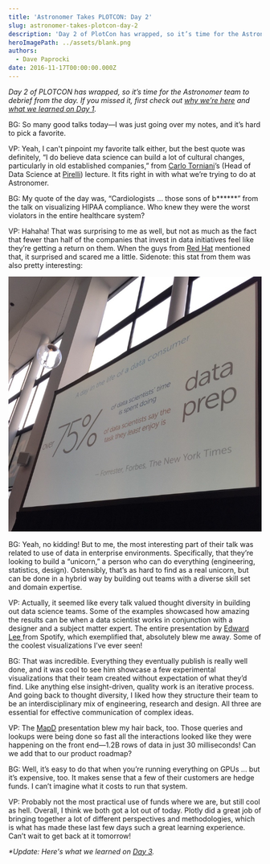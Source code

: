 ```yaml
---
title: 'Astronomer Takes PLOTCON: Day 2'
slug: astronomer-takes-plotcon-day-2
description: 'Day 2 of PlotCon has wrapped, so it’s time for the Astronomer team to debrief from the day. '
heroImagePath: ../assets/blank.png
authors:
  - Dave Paprocki
date: 2016-11-17T00:00:00.000Z
---
```


_Day 2 of PLOTCON&nbsp;has wrapped, so it’s time for the Astronomer team to debrief from the day. If you missed it, first check out [why we’re here](https://www.astronomer.io/blog/astronomer-takes-plotcon) and [what we learned on Day 1](https://www.astronomer.io/blog/astronomer-takes-plotcon-2016-day-1). &nbsp;_

BG: So many good talks today—I was just going over my notes, and it’s hard to pick a favorite.

VP: Yeah, I can't pinpoint my favorite talk either, but the best quote was definitely, “I do believe data science can build a lot of cultural changes, particularly in old established companies,” from [Carlo Torniani](https://twitter.com/carlotorniai)’s (Head of Data Science at [Pirelli](https://www.pirelli.com/global/en-ww/homepage)) lecture. It fits right in with what we’re trying to do at Astronomer.

BG: My quote of the day was, “Cardiologists … those sons of b\*\*\*\*\*\*” from the talk on visualizing HIPAA compliance. Who knew they were the worst violators in the entire healthcare system?

VP: Hahaha! That was surprising to me as well, but not as much&nbsp;as the fact that fewer than half of the companies that invest in data initiatives feel like they’re getting a return on them. When the guys from [Red Hat](https://www.redhat.com/en) mentioned that, it surprised and scared me a little. Sidenote: this stat from them was also pretty interesting:&nbsp;

![slack_for_ios_upload_1024.jpg](../assets/slack_for_ios_upload_1024.jpg)

BG: Yeah, no kidding! But to me, the most&nbsp;interesting part of their talk was related to use of data in enterprise environments. Specifically, that they’re looking to build a “unicorn,” a person who can do everything (engineering, statistics, design). Ostensibly, that’s as hard to find as a real unicorn, but can be done in a hybrid way by building out teams with a diverse skill set and domain expertise.

VP: Actually, it seemed like every talk valued thought diversity in building out data science teams. Some of the examples showcased how amazing the results can be&nbsp;when a data scientist works in conjunction with a designer and a subject matter expert. The entire presentation by [Edward Lee&nbsp;](https://twitter.com/edwrdlee)from Spotify, which exemplified that, absolutely blew me away. Some of the coolest visualizations I’ve ever seen!

BG: That was incredible. Everything they eventually publish is really well done, and it was cool to see him showcase a few experimental visualizations that their team created without expectation of what they’d find. Like anything else insight-driven, quality work is an iterative process. And going back to thought diversity, I liked how they structure their team to be an interdisciplinary mix of engineering, research and design. All three are essential for effective communication of complex ideas.

VP: The [MapD](https://www.mapd.com/) presentation blew my hair back, too. Those queries and lookups were being done so fast all the interactions looked like they were happening on the front end—1.2B rows of data in just 30 milliseconds! Can we add that to our product roadmap?

BG: Well, it’s easy to do that when you’re running everything on GPUs … but it’s expensive, too. It makes sense that a few of their customers are hedge funds. I can’t imagine what it costs to run that system.

VP: Probably not the most practical use of funds where we are, but still cool as hell. Overall, I think we both got a lot out of today. Plotly did a great job of bringing together a lot of different perspectives and methodologies, which is what has made these last few days such a great learning experience. Can’t wait to get back at it tomorrow!

_\*Update: Here's what we learned on&nbsp;[Day 3](https://www.astronomer.io/blog/astronomer-takes-plotcon-day-3)._

